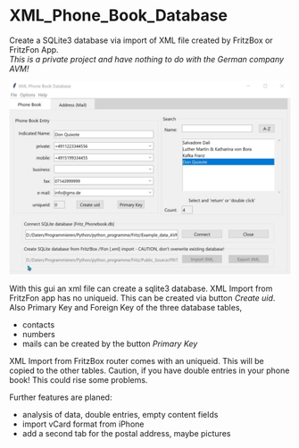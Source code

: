 # XML_Phone_Book_Database
Create a SQLite3 database via import of XML file created by FritzBox or FritzFon App. 
</br>*This is a private project and have nothing to do with the German company AVM!*

![XML Phone Book Database](https://github.com/Hermann12/XML_Phone_Book_Database/blob/main/Pictures/XML%20Phone%20Book%20Database_20210102.jpg)

With this gui an xml file can create a sqlite3 database. 
XML Import from FritzFon app has no uniqueid. This can be created via button *Create uid*. Also Primary Key and Foreign Key of the three database tables,
- contacts
- numbers
- mails
can be created by the button *Primary Key*

XML Import from FritzBox router comes with an uniqueid. This will be copied to the other tables.
Caution, if you have double entries in your phone book! This could rise some problems.

Further features are planed:
- analysis of data, double entries, empty content fields
- import vCard format from iPhone
- add a second tab for the postal address, maybe pictures


